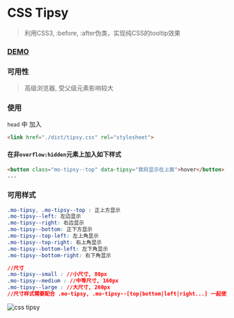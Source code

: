 # CSS Tipsy

> 利用CSS3, :before, :after伪类，实现纯CSS的tooltip效果

### [DEMO](https://demo.smohan.net/im/tipsy/)

### 可用性

> 高级浏览器, 受父级元素影响较大

### 使用

`head` 中 加入

```html
<link href="./dist/tipsy.css" rel="stylesheet">
```

#### 在非`overflow:hidden`元素上加入如下样式

```html
<button class="mo-tipsy--top" data-tipsy="我将显示在上面">hover</button>
...
```

### 可用样式

```css
.mo-tipsy, .mo-tipsy--top : 正上方显示
.mo-tipsy--left: 左边显示
.mo-tipsy--right: 右边显示
.mo-tipsy--bottom: 正下方显示
.mo-tipsy--top-left: 左上角显示
.mo-tipsy--top-right: 右上角显示
.mo-tipsy--bottom-left: 左下角显示
.mo-tipsy--bottom-right: 右下角显示

//尺寸
.mo-tipsy--small : //小尺寸, 80px
.mo-tipsy--medium : //中等尺寸, 160px
.mo-tipsy--large : //大尺寸, 260px
//尺寸样式需要配合 .mo-tipsy, .mo-tipsy--[top|bottom|left|right...] 一起使用
```

![css tipsy](https://img.smohan.net/article/ae2a3779dff81dc626df5e58ecf5aa18.jpg)